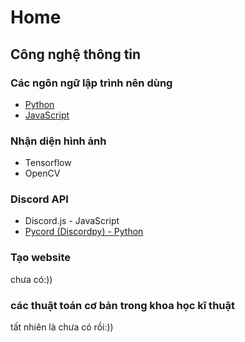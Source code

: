 #  Home

## Công nghệ thông tin

### Các ngôn ngữ lập trình nên dùng
* [Python](https://www.youtube.com/playlist?list=PL33lvabfss1xczCv2BA0SaNJHu_VXsFtg)
* [JavaScript](https://www.youtube.com/playlist?list=PLncHg6Kn2JT5dfQqpVtfNYvv3EBVHHVKo)

### Nhận diện hình ảnh
* Tensorflow
* OpenCV

### Discord API
* Discord.js - JavaScript
* [Pycord (Discordpy) - Python](./C%C3%B4ng%20ngh%E1%BB%87%20th%C3%B4ng%20tin/Pycord/pycord.html)

### Tạo website
chưa có:))

### các thuật toán cơ bản trong khoa học kĩ thuật
tất nhiên là chưa có rồi:))
